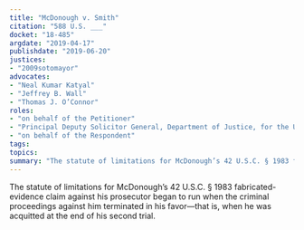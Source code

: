```yaml
---
title: "McDonough v. Smith"
citation: "588 U.S. ___"
docket: "18-485"
argdate: "2019-04-17"
publishdate: "2019-06-20"
justices:
- "2009sotomayor"
advocates:
- "Neal Kumar Katyal"
- "Jeffrey B. Wall"
- "Thomas J. O’Connor"
roles:
- "on behalf of the Petitioner"
- "Principal Deputy Solicitor General, Department of Justice, for the United States, as amicus curiae, in support of reversal"
- "on behalf of the Respondent"
tags:
topics:
summary: "The statute of limitations for McDonough’s 42 U.S.C. § 1983 fabricated-evidence claim against his prosecutor began to run when the criminal proceedings against him terminated in his favor—that is, when he was acquitted at the end of his second trial."
---
```

The statute of limitations for McDonough’s 42 U.S.C. § 1983 fabricated-evidence claim against his prosecutor began to run when the criminal proceedings against him terminated in his favor—that is, when he was acquitted at the end of his second trial.
